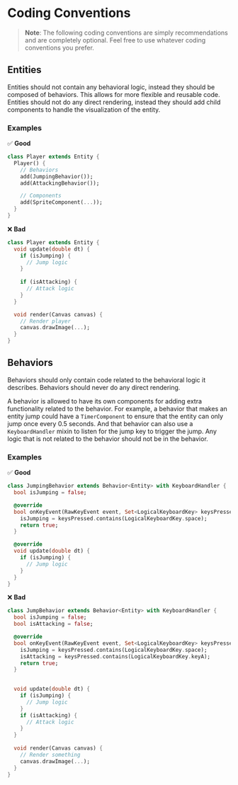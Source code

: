 # Coding Conventions

> **Note**: The following coding conventions are simply recommendations and are completely
optional. Feel free to use whatever coding conventions you prefer.


## Entities

Entities should not contain any behavioral logic, instead they should be composed of behaviors. This
allows for more flexible and reusable code. Entities should not do any direct rendering, instead they
should add child components to handle the visualization of the entity.

### Examples

✅ **Good**

```dart
class Player extends Entity {
  Player() {
    // Behaviors
    add(JumpingBehavior());
    add(AttackingBehavior());

    // Components
    add(SpriteComponent(...));
  }
}
```

❌ **Bad**

```dart
class Player extends Entity {
  void update(double dt) {
    if (isJumping) {
      // Jump logic
    }
    
    if (isAttacking) {
      // Attack logic
    }
  }

  void render(Canvas canvas) {
    // Render player
    canvas.drawImage(...);
  }
}
```


## Behaviors

Behaviors should only contain code related to the behavioral logic it describes. Behaviors should
never do any direct rendering.

A behavior is allowed to have its own components for adding extra functionality related to the
behavior. For example, a behavior that makes an entity jump could have a `TimerComponent` to ensure
that the entity can only jump once every 0.5 seconds. And that behavior can also use a
`KeyboardHandler` mixin to listen for the jump key to trigger the jump. Any logic that is not
related to the behavior should not be in the behavior.

### Examples

✅ **Good**

```dart
class JumpingBehavior extends Behavior<Entity> with KeyboardHandler {
  bool isJumping = false;

  @override
  bool onKeyEvent(RawKeyEvent event, Set<LogicalKeyboardKey> keysPressed) {
    isJumping = keysPressed.contains(LogicalKeyboardKey.space);
    return true;
  }

  @override
  void update(double dt) {
    if (isJumping) {
      // Jump logic
    }
  }
}
```

❌ **Bad**

```dart
class JumpBehavior extends Behavior<Entity> with KeyboardHandler {
  bool isJumping = false;
  bool isAttacking = false;

  @override
  bool onKeyEvent(RawKeyEvent event, Set<LogicalKeyboardKey> keysPressed) {
    isJumping = keysPressed.contains(LogicalKeyboardKey.space);
    isAttacking = keysPressed.contains(LogicalKeyboardKey.keyA);
    return true;
  }

    
  void update(double dt) {
    if (isJumping) {
      // Jump logic
    }
    if (isAttacking) {
      // Attack logic
    }
  }
    
  void render(Canvas canvas) {
    // Render something
    canvas.drawImage(...);
  }
}
```
